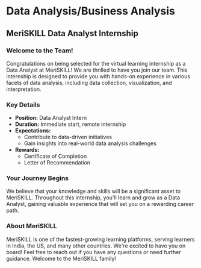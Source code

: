 # Data Analysis/Business Analysis

## MeriSKILL Data Analyst Internship

### Welcome to the Team!
Congratulations on being selected for the virtual learning internship as a Data Analyst at MeriSKILL! We are thrilled to have you join our team. This internship is designed to provide you with hands-on experience in various facets of data analysis, including data collection, visualization, and interpretation.

### Key Details

- **Position:** Data Analyst Intern
- **Duration:** Immediate start, remote internship
- **Expectations:**
  - Contribute to data-driven initiatives
  - Gain insights into real-world data analysis challenges
- **Rewards:**
  - Certificate of Completion
  - Letter of Recommendation

### Your Journey Begins

We believe that your knowledge and skills will be a significant asset to MeriSKILL. Throughout this internship, you'll learn and grow as a Data Analyst, gaining valuable experience that will set you on a rewarding career path.

### About MeriSKILL

MeriSKILL is one of the fastest-growing learning platforms, serving learners in India, the US, and many other countries. We're excited to have you on board!
Feel free to reach out if you have any questions or need further guidance. Welcome to the MeriSKILL family!

